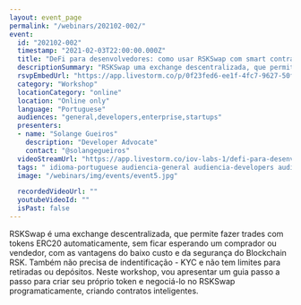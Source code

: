 ```yaml
---
layout: event_page
permalink: "/webinars/202102-002/"
event:
  id: "202102-002"
  timestamp: "2021-02-03T22:00:00.000Z"
  title: "DeFi para desenvolvedores: como usar RSKSwap com smart contracts"
  descriptionSummary: "RSKSwap uma exchange descentralizada, que permite fazer trades com tokens ERC20 automaticamente, sem ficar esperando um comprador ou vended…"
  rsvpEmbedUrl: "https://app.livestorm.co/p/0f23fed6-ee1f-4fc7-9627-50fe0c6f9ad3/form"
  category: "Workshop"
  locationCategory: "online"
  location: "Online only"
  language: "Portuguese"
  audiences: "general,developers,enterprise,startups"
  presenters:
  - name: "Solange Gueiros"
    description: "Developer Advocate"
    contact: "@solangegueiros"
  videoStreamUrl: "https://app.livestorm.co/iov-labs-1/defi-para-desenvolvedores-como-usar-rskswap-com-smart-contracts"
  tags: " idioma-portuguese audiencia-general audiencia-developers audiencia-enterprise audiencia-startups"
  image: "/webinars/img/events/event5.jpg"

  recordedVideoUrl: ""
  youtubeVideoId: ""
  isPast: false
---
```



RSKSwap é uma exchange descentralizada, que permite fazer trades com tokens ERC20 automaticamente, sem ficar esperando um comprador ou vendedor, com as vantagens do baixo custo e da segurança do Blockchain RSK. Também não precisa de indentificação - KYC e não tem limites para retiradas ou depósitos. Neste workshop, vou apresentar um guia passo a passo para criar seu próprio token e negociá-lo no RSKSwap programaticamente, criando contratos inteligentes.

